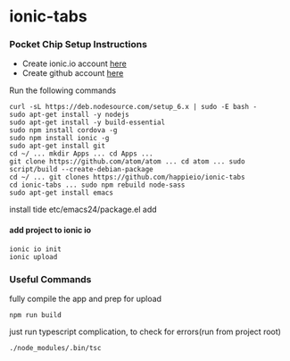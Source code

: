 # ionic-tabs

### Pocket Chip Setup Instructions

- Create ionic.io account [here](https://apps.ionic.io/signup)
- Create github account [here](https://github.com/join)

Run the following commands
    
    curl -sL https://deb.nodesource.com/setup_6.x | sudo -E bash -
    sudo apt-get install -y nodejs
    sudo apt-get install -y build-essential
    sudo npm install cordova -g
    sudo npm install ionic -g
    sudo apt-get install git
    cd ~/ ... mkdir Apps ... cd Apps ... 
    git clone https://github.com/atom/atom ... cd atom ... sudo script/build --create-debian-package
    cd ~/ ... git clones https://github.com/happieio/ionic-tabs
    cd ionic-tabs ... sudo npm rebuild node-sass
    sudo apt-get install emacs
    
install tide
etc/emacs24/package.el add 

#### add project to ionic io
    ionic io init
    ionic upload
    
    
    
    
### Useful Commands

fully compile the app and prep for upload
    
    npm run build

just run typescript complication, to check for errors(run from project root)
    
    ./node_modules/.bin/tsc
    
    
